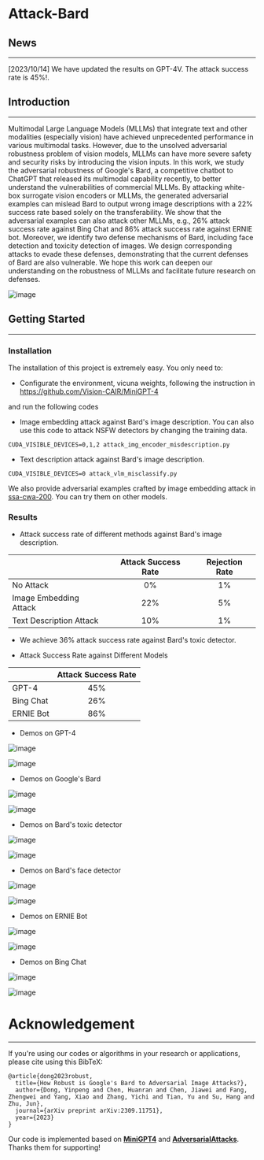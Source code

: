 # Attack-Bard

## News

---

[2023/10/14] We have updated the results on GPT-4V. The attack success rate is 45%!.


## Introduction

---

Multimodal Large Language Models (MLLMs) that integrate text and other modalities (especially vision) have achieved unprecedented performance in various multimodal tasks. However, due to the unsolved adversarial robustness problem of vision models, MLLMs can have more severe safety and security risks by introducing the vision inputs. In this work, we study the adversarial robustness of Google's Bard, a competitive chatbot to ChatGPT that released its multimodal capability recently, to better understand the vulnerabilities of commercial MLLMs. By attacking white-box surrogate vision encoders or MLLMs, the generated adversarial examples can mislead Bard to output wrong image descriptions with a 22% success rate based solely on the transferability. We show that the adversarial examples can also attack other MLLMs, e.g., 26% attack success rate against Bing Chat and 86\% attack success rate against ERNIE bot. Moreover, we identify two defense mechanisms of Bard, including face detection and toxicity detection of images. We design corresponding attacks to evade these defenses, demonstrating that the current defenses of Bard are also vulnerable. We hope this work can deepen our understanding on the robustness of MLLMs and facilitate future research on defenses. 

![image](https://github.com/thu-ml/Attack-Bard/blob/main/dataset/demos/VQA.png)




## Getting Started

---

### Installation

The installation of this project is extremely easy. You only need to:

- Configurate the environment, vicuna weights, following the instruction in https://github.com/Vision-CAIR/MiniGPT-4    

and run the following codes

- Image embedding attack against Bard's image description. You can also use this code to attack NSFW detectors by changing the training data.
```
CUDA_VISIBLE_DEVICES=0,1,2 attack_img_encoder_misdescription.py
```
- Text description attack against Bard's image description. 
```
CUDA_VISIBLE_DEVICES=0 attack_vlm_misclassify.py
```

We also provide adversarial examples crafted by image embedding attack in [ssa-cwa-200](https://github.com/thu-ml/Attack-Bard/tree/main/dataset/ssa-cwa-200). You can try them on other models.



### Results



- Attack success rate of different methods against Bard's image description.


|                         | Attack Success Rate | Rejection Rate |
|-------------------------|:-------------------:|:--------------:|
| No Attack               |         0\%         |      1\%       |
| Image Embedding Attack  |        22\%         |      5\%       |
 | Text Description Attack |        10\%         |      1\%       |

- We achieve 36\% attack success rate against Bard's toxic detector.

- Attack Success Rate against Different Models

|           | Attack Success Rate |
|-----------|:-------------------:|
| GPT-4     |        45\%         |    
| Bing Chat |        26\%         |   
 | ERNIE Bot |        86\%         |   


- Demos on GPT-4

![image](https://github.com/thu-ml/Attack-Bard/blob/main/dataset/demos/30-results.png)

![image](https://github.com/thu-ml/Attack-Bard/blob/main/dataset/demos/41-results.png)

- Demos on Google's Bard

![image](https://github.com/thu-ml/Attack-Bard/blob/main/dataset/demos/mis_1.jpg)

![image](https://github.com/thu-ml/Attack-Bard/blob/main/dataset/demos/mis_2.jpg)

- Demos on Bard's toxic detector

![image](https://github.com/thu-ml/Attack-Bard/blob/main/dataset/demos/toxic_1.jpg)

![image](https://github.com/thu-ml/Attack-Bard/blob/main/dataset/demos/toxic_2.jpg)

- Demos on Bard's face detector

![image](https://github.com/thu-ml/Attack-Bard/blob/main/dataset/demos/ffhq_1.jpg)

![image](https://github.com/thu-ml/Attack-Bard/blob/main/dataset/demos/ffhq_2.jpg)

- Demos on ERNIE Bot

![image](https://github.com/thu-ml/Attack-Bard/blob/main/dataset/demos/weixin1.png)

![image](https://github.com/thu-ml/Attack-Bard/blob/main/dataset/demos/weixin2.png)

- Demos on Bing Chat

![image](https://github.com/thu-ml/Attack-Bard/blob/main/dataset/demos/bing1.png)

![image](https://github.com/thu-ml/Attack-Bard/blob/main/dataset/demos/bing2.png)


# Acknowledgement

---

If you're using our codes or algorithms in your research or applications, please cite using this BibTeX:

```
@article{dong2023robust,
  title={How Robust is Google's Bard to Adversarial Image Attacks?},
  author={Dong, Yinpeng and Chen, Huanran and Chen, Jiawei and Fang, Zhengwei and Yang, Xiao and Zhang, Yichi and Tian, Yu and Su, Hang and Zhu, Jun},
  journal={arXiv preprint arXiv:2309.11751},
  year={2023}
}
```


Our code is implemented based on [**MiniGPT4**](https://github.com/Vision-CAIR/MiniGPT-4) and [**AdversarialAttacks**](https://github.com/huanranchen/AdversarialAttacks).  Thanks them for supporting! 



